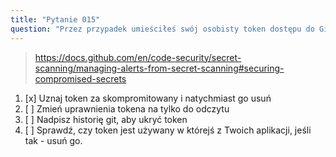```yaml
---
title: "Pytanie 015"
question: "Przez przypadek umieściłeś swój osobisty token dostępu do GitHub w publicznym repozytorium. Jakie działania należy podjąć, aby zapobiec przejęciu Twojego konta?"
---
```



> https://docs.github.com/en/code-security/secret-scanning/managing-alerts-from-secret-scanning#securing-compromised-secrets
1. [x] Uznaj token za skompromitowany i natychmiast go usuń
1. [ ] Zmień uprawnienia tokena na tylko do odczytu
1. [ ] Nadpisz historię git, aby ukryć token
1. [ ] Sprawdź, czy token jest używany w którejś z Twoich aplikacji, jeśli tak - usuń go.
